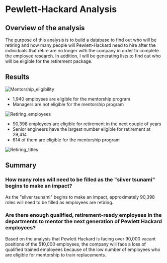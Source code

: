 # Pewlett-Hackard Analysis
## Overview of the analysis

The purpose of this analysis is to build a database to find out who will be retiring and how many people will Pewlett-Hackard need to hire after the individuals that retire are no longer with the company in order to complete the employee research. In addition, I will be generating lists to find out who will be eligible for the retirement package.

## Results

![Mentorship_eligibility](https://user-images.githubusercontent.com/97328622/159175942-da3da1d1-e953-4a46-818c-950e50934f5a.png)

* 1,940 employees are eligible for the mentorship program
* Managers are not eligible for the mentorship program

![Retiring_employees](https://user-images.githubusercontent.com/97328622/159175958-a7f1d79e-c505-46c8-aeee-5163a2217776.png)

* 90,398 employees are eligible for retirement in the next couple of years
* Senior engineers have the largest number eligible for retirement at 29,414
* 614 of them are eligible for the mentorship program

![Retiring_titles](https://user-images.githubusercontent.com/97328622/159175966-1ffb0f90-058e-48a5-b626-46c6d20b52f1.png)

## Summary

### How many roles will need to be filled as the "silver tsunami" begins to make an impact?

As the "silver tsunami" begins to make an impact, approximately 90,398 roles will need to be filled as employees are retiring.

### Are there enough qualified, retirement-ready employees in the departments to mentor the next generation of Pewlett Hackard employees?

Based on the analysis that Pewlett Hackard is facing over 90,000 vacant positions of the 510,000 employees, the company will face a loss of qualified trained employees because of the low number of employees who are eligible for mentorship to train replacements.
